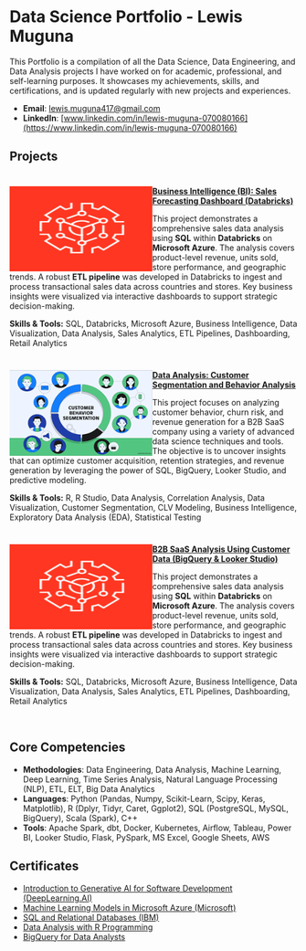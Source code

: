 # Data Science Portfolio - Lewis Muguna

This Portfolio is a compilation of all the Data Science, Data Engineering, and Data Analysis projects I have worked on for academic, professional, and self-learning purposes. It showcases my achievements, skills, and certifications, and is updated regularly with new projects and experiences.

- **Email**: [lewis.muguna417@gmail.com](mailto:lewis.muguna417@gmail.com)
- **LinkedIn**: [www.linkedin.com/in/lewis-muguna-070080166](https://www.linkedin.com/in/lewis-muguna-070080166)

## Projects

#
<img align="left" width="250" height="150" src="https://github.com/lewis-hue/lewis_page/blob/main/databricks.png"> **[Business Intelligence (BI): Sales Forecasting Dashboard (Databricks)](https://github.com/lewis-hue/BusinessIntelligence.git)**

This project demonstrates a comprehensive sales data analysis using **SQL** within **Databricks** on **Microsoft Azure**. The analysis covers product-level revenue, units sold, store performance, and geographic trends. A robust **ETL pipeline** was developed in Databricks to ingest and process transactional sales data across countries and stores. Key business insights were visualized via interactive dashboards to support strategic decision-making.

**Skills & Tools:** SQL, Databricks, Microsoft Azure, Business Intelligence, Data Visualization, Data Analysis, Sales Analytics, ETL Pipelines, Dashboarding, Retail Analytics


#

<img align="left" width="250" height="150" src="https://github.com/lewis-hue/lewis_page/blob/main/Customer%20segmentation.png"> **[Data Analysis: Customer Segmentation and Behavior Analysis](https://github.com/lewis-hue/data_analysis.git)**

This project focuses on analyzing customer behavior, churn risk, and revenue generation for a B2B SaaS company using a variety of advanced data science techniques and tools. The objective is to uncover insights that can optimize customer acquisition, retention strategies, and revenue generation by leveraging the power of SQL, BigQuery, Looker Studio, and predictive modeling.


**Skills & Tools:** R, R Studio, Data Analysis, Correlation Analysis, Data Visualization, Customer Segmentation, CLV Modeling, Business Intelligence, Exploratory Data Analysis (EDA), Statistical Testing

#
<img align="left" width="250" height="150" src="https://github.com/lewis-hue/lewis_page/blob/main/databricks.png"> **[B2B SaaS Analysis Using Customer Data (BigQuery & Looker Studio)](https://github.com/lewis-hue/BigQuery.git)**

This project demonstrates a comprehensive sales data analysis using **SQL** within **Databricks** on **Microsoft Azure**. The analysis covers product-level revenue, units sold, store performance, and geographic trends. A robust **ETL pipeline** was developed in Databricks to ingest and process transactional sales data across countries and stores. Key business insights were visualized via interactive dashboards to support strategic decision-making.

**Skills & Tools:** SQL, Databricks, Microsoft Azure, Business Intelligence, Data Visualization, Data Analysis, Sales Analytics, ETL Pipelines, Dashboarding, Retail Analytics

<br />

## Core Competencies

- **Methodologies**: Data Engineering, Data Analysis, Machine Learning, Deep Learning, Time Series Analysis, Natural Language Processing (NLP), ETL, ELT, Big Data Analytics
- **Languages**: Python (Pandas, Numpy, Scikit-Learn, Scipy, Keras, Matplotlib), R (Dplyr, Tidyr, Caret, Ggplot2), SQL (PostgreSQL, MySQL, BigQuery), Scala (Spark), C++
- **Tools**: Apache Spark, dbt, Docker, Kubernetes, Airflow, Tableau, Power BI, Looker Studio, Flask, PySpark, MS Excel, Google Sheets, AWS

## Certificates

- [Introduction to Generative AI for Software Development (DeepLearning.AI)](https://www.deeplearning.ai)
- [Machine Learning Models in Microsoft Azure (Microsoft)](https://www.microsoft.com)
- [SQL and Relational Databases (IBM)](https://www.ibm.com)
- [Data Analysis with R Programming](https://www.coursera.org)
- [BigQuery for Data Analysts](https://www.coursera.org)

<!--
**lewismuguna/lewismuguna** is a ✨ _special_ ✨ repository because its `README.md` (this file) appears on your GitHub profile.

Here are some ideas to get you started:

- 🔭 I’m currently working on building scalable data pipelines with Apache Spark, BigQuery, and Python.
- 🌱 I’m currently learning more about advanced data engineering, cloud technologies, and machine learning optimization.
- 👯 I’m looking to collaborate on projects involving data analytics, machine learning, and cloud computing.
- 🤔 I’m looking for help with optimizing ETL workflows and advanced SQL querying techniques.
- 💬 Ask me about data analysis, data engineering, and cloud data technologies.
- 📫 How to reach me: via LinkedIn or email.
- 😄 Pronouns: He/Him
- ⚡ Fun fact: I love transforming raw data into actionable business insights!
-->
